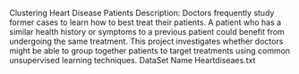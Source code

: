 Clustering Heart Disease Patients
Description:
Doctors frequently study former cases to learn how to best treat their patients.
A patient who has a similar health history or symptoms to a previous patient
could benefit from undergoing the same treatment. This project investigates
whether doctors might be able to group together patients to target treatments
using common unsupervised learning techniques.
DataSet Name
Heartdiseaes.txt